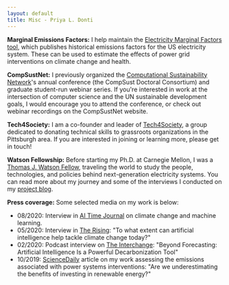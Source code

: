 ```yaml
---
layout: default
title: Misc - Priya L. Donti
---
```


**Marginal Emissions Factors:** I help maintain the <a href="https://cedm.shinyapps.io/MarginalFactors/" target="_blank">Electricity Marginal Factors tool</a>, which publishes historical emissions factors for the US electricity system. These can be used to estimate the effects of power grid interventions on climate change and health. 

**CompSustNet:** I previously organized the <a href="https://www.compsust.net/" target="_blank">Computational Sustainability Network</a>'s annual conference (the CompSust Doctoral Consortium) and graduate student-run webinar series. If you're interested in work at the intersection of computer science and the UN sustainable development goals, I would encourage you to attend the conference, or check out webinar recordings on the CompSustNet website.

**Tech4Society:** I am a co-founder and leader of <a href="http://www.tech4society.group/" target="_blank">Tech4Society</a>, a group dedicated to donating technical skills to grassroots organizations in the Pittsburgh area. If you are interested in joining or learning more, please get in touch!

**Watson Fellowship:** Before starting my Ph.D. at Carnegie Mellon, I was a <a href="https://watson.foundation/" target="_blank">Thomas J. Watson Fellow</a>, traveling the world to study the people, technologies, and policies behind next-generation electricity systems. You can read more about my journey and some of the interviews I conducted on my <a href="https://priyaswatson.wordpress.com/" target="_blank">project blog</a>. 

**Press coverage:** Some selected media on my work is below:
* 08/2020: Interview in <a href="https://www.aitimejournal.com/@a.m.aditya/interview-with-priya-donti-co-founder-and-chair-climate-change-ai" target="_blank">AI Time Journal</a> on climate change and machine learning.
* 05/2020: Interview in <a href="https://therising.co/2020/05/08/artificial-intelligence-tackle-climate-change/" target="_blank">The Rising</a>: "To what extent can artificial intelligence help tackle climate change today?"
* 02/2020: Podcast interview on <a href="https://www.greentechmedia.com/articles/read/beyond-forecasting-artificial-intelligence-is-a-powerful-decarbonization-tool" target="_blank">The Interchange</a>: "Beyond Forecasting: Artificial Intelligence Is a Powerful Decarbonization Tool"
* 10/2019: <a href="https://www.sciencedaily.com/releases/2019/10/191016094915.htm" target="_blank">ScienceDaily</a> article on my work assessing the emissions associated with power systems interventions: "Are we underestimating the benefits of investing in renewable energy?"
